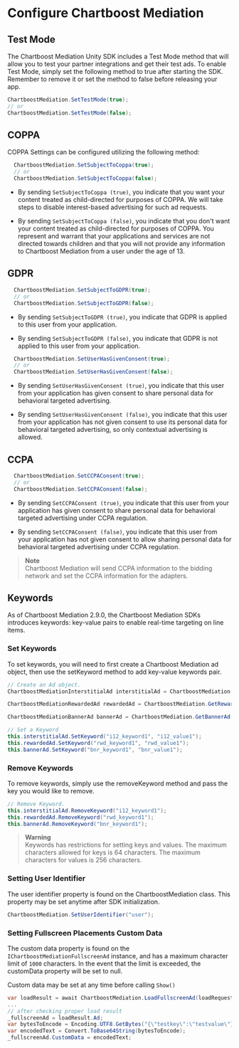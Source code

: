 # Configure Chartboost Mediation

## Test Mode
The Chartboost Mediation Unity SDK includes a Test Mode method that will allow you to test your partner integrations and get their test ads. To enable Test Mode, simply set the following method to true after starting the SDK. Remember to remove it or set the method to false before releasing your app.

```csharp
ChartboostMediation.SetTestMode(true);
// or
ChartboostMediation.SetTestMode(false);
```

## COPPA
COPPA Settings can be configured utilizing the following method:

```csharp
  ChartboostMediation.SetSubjectToCoppa(true);
  // or
  ChartboostMediation.SetSubjectToCoppa(false);
```

* By sending `SetSubjectToCoppa (true)`, you indicate that you want your content treated as child-directed for purposes of COPPA. We will take steps to disable interest-based advertising for such ad requests.

* By sending `SetSubjectToCoppa (false)`, you indicate that you don't want your content treated as child-directed for purposes of COPPA. You represent and warrant that your applications and services are not directed towards children and that you will not provide any information to Chartboost Mediation from a user under the age of 13.

## GDPR
```csharp
  ChartboostMediation.SetSubjectToGDPR(true);
  // or
  ChartboostMediation.SetSubjectToGDPR(false);
```

* By sending `SetSubjectToGDPR (true)`, you indicate that GDPR is applied to this user from your application.

* By sending `SetSubjectToGDPR (false)`, you indicate that GDPR is not applied to this user from your application.

```csharp
  ChartboostMediation.SetUserHasGivenConsent(true);
  // or
  ChartboostMediation.SetUserHasGivenConsent(false);
```

* By sending `SetUserHasGivenConsent (true)`, you indicate that this user from your application has given consent to share personal data for behavioral targeted advertising.

* By sending `SetUserHasGivenConsent (false)`, you indicate that this user from your application has not given consent to use its personal data for behavioral targeted advertising, so only contextual advertising is allowed.

## CCPA
```csharp
  ChartboostMediation.SetCCPAConsent(true);
  // or
  ChartboostMediation.SetCCPAConsent(false);
```

* By sending `SetCCPAConsent (true)`, you indicate that this user from your application has given consent to share personal data for behavioral targeted advertising under CCPA regulation.

* By sending `SetCCPAConsent (false)`, you indicate that this user from your application has not given consent to allow sharing personal data for behavioral targeted advertising under CCPA regulation.

> **Note** \
> Chartboost Mediation will send CCPA information to the bidding network and set the CCPA information for the adapters.

## Keywords
As of Chartboost Mediation 2.9.0, the Chartboost Mediation SDKs introduces keywords: key-value pairs to enable real-time targeting on line items.

### Set Keywords
To set keywords, you will need to first create a Chartboost Mediation ad object, then use the setKeyword method to add key-value keywords pair.

```csharp
// Create an Ad object.
ChartboostMediationInterstitialAd interstitialAd = ChartboostMediation.GetInterstitialAd(PLACEMENT_INTERSTITIAL);

ChartboostMediationRewardedAd rewardedAd = ChartboostMediation.GetRewardedAd(PLACEMENT_REWARDED);

ChartboostMediationBannerAd bannerAd = ChartboostMediation.GetBannerAd(PLACEMENT_BANNER, BANNER_SIZE);

// Set a Keyword
this.interstitialAd.SetKeyword("i12_keyword1", "i12_value1");
this.rewardedAd.SetKeyword("rwd_keyword1", "rwd_value1");
this.bannerAd.SetKeyword("bnr_keyword1", "bnr_value1");
```

### Remove Keywords
To remove keywords, simply use the removeKeyword method and pass the key you would like to remove.

```csharp
// Remove Keyword.
this.interstitialAd.RemoveKeyword("i12_keyword1");
this.rewardedAd.RemoveKeyword("rwd_keyword1");
this.bannerAd.RemoveKeyword("bnr_keyword1");
```

> **Warning** \
> Keywords has restrictions for setting keys and values. The maximum characters allowed for keys is 64 characters. The maximum characters for values is 256 characters.

### Setting User Identifier

The user identifier property is found on the ChartboostMediation class. This property may be set anytime after SDK initialization.

```csharp
ChartboostMediation.SetUserIdentifier("user");
```

### Setting Fullscreen Placements Custom Data

The custom data property is found on the `IChartboostMediationFullscreenAd` instance, and has a maximum character limit of `1000` characters. In the event that the limit is exceeded, the customData property will be set to null.

Custom data may be set at any time before calling `Show()`

```csharp
var loadResult = await ChartboostMediation.LoadFullscreenAd(loadRequest);
...
// after checking proper load result
_fullscreenAd = loadResult.Ad;
var bytesToEncode = Encoding.UTF8.GetBytes("{\"testkey\":\"testvalue\"}");
var encodedText = Convert.ToBase64String(bytesToEncode);
_fullscreenAd.CustomData = encodedText;
```
